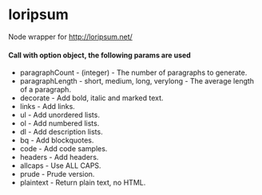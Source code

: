 # loripsum

Node wrapper for http://loripsum.net/

#### Call with option object, the following params are used
* paragraphCount - (integer) - The number of paragraphs to generate.
* paragraphLength - short, medium, long, verylong - The average length of a paragraph.
* decorate - Add bold, italic and marked text.
* links - Add links.
* ul - Add unordered lists.
* ol - Add numbered lists.
* dl - Add description lists.
* bq - Add blockquotes.
* code - Add code samples.
* headers - Add headers.
* allcaps - Use ALL CAPS.
* prude - Prude version.
* plaintext - Return plain text, no HTML.
